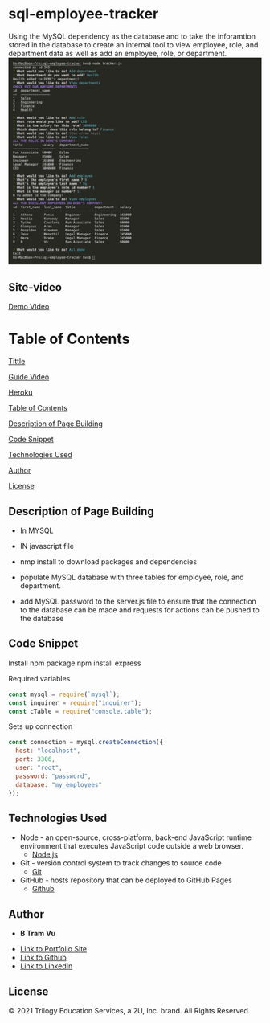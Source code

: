 # sql-employee-tracker

 Using the MySQL dependency as the database and to take the inforamtion stored in the database to create an internal tool to view employee, role, and department data as well as add an employee, role, or department. 
![Site](Assets/mainpage.png)

## Site-video 
[Demo Video](https://drive.google.com/file/d/1sT1G3WIel3KBlnAU-rYMioZblzMNnNo_/view)  


# Table of Contents 
[Tittle](#sql-employee-tracker)

[Guide Video](#Guide-Video)

[Heroku](#Heroku-Deployed)

[Table of Contents](#Table-of-Content)

[Description of Page Building](#Description-of-Page-Building)

[Code Snippet](#Code-Snippet)

[Technologies Used](#Technologies-Used)

[Author](#Author)

[License](#License)


## Description of Page Building 
* In MYSQL 

* IN javascript file 
  
* nmp install to download packages and dependencies 
* populate MySQL database with three tables for employee, role, and department.
* add MySQL password to the server.js file to ensure that the connection to the database can be made and requests for actions can be pushed to the database



## Code Snippet

Install npm package 
npm install express

Required variables 
``` Javascript
const mysql = require(`mysql`);
const inquirer = require("inquirer");
const cTable = require("console.table");
```
Sets up connection 
``` Javascript
const connection = mysql.createConnection({
  host: "localhost",
  port: 3306,
  user: "root",
  password: "password",
  database: "my_employees"
});
```


## Technologies Used
- Node - an open-source, cross-platform, back-end JavaScript runtime environment that executes JavaScript code outside a web browser.
  * [Node.js](https://nodejs.org/dist/latest-v14.x/docs/api/)
- Git - version control system to track changes to source code
  * [Git](https://git-scm.com/)
- GitHub - hosts repository that can be deployed to GitHub Pages
  * [Github](https://github.com/)



## Author

* **B Tram Vu** 

- [Link to Portfolio Site](https://vubao2303.github.io/portfolio/)
- [Link to Github](https://github.com/vubao2303)
- [Link to LinkedIn](https://www.linkedin.com/in/tram-vu-866250121/)

## License

© 2021 Trilogy Education Services, a 2U, Inc. brand. All Rights Reserved.